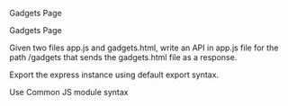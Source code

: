 Gadgets Page

Gadgets Page

Given two files app.js and gadgets.html, write an API in app.js file for the path /gadgets that sends the gadgets.html file as a response.

Export the express instance using default export syntax.

Use Common JS module syntax